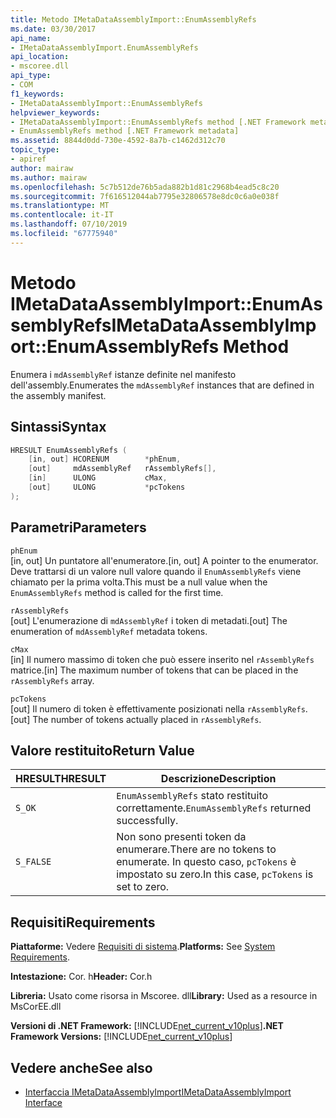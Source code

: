 ```yaml
---
title: Metodo IMetaDataAssemblyImport::EnumAssemblyRefs
ms.date: 03/30/2017
api_name:
- IMetaDataAssemblyImport.EnumAssemblyRefs
api_location:
- mscoree.dll
api_type:
- COM
f1_keywords:
- IMetaDataAssemblyImport::EnumAssemblyRefs
helpviewer_keywords:
- IMetaDataAssemblyImport::EnumAssemblyRefs method [.NET Framework metadata]
- EnumAssemblyRefs method [.NET Framework metadata]
ms.assetid: 8844d0dd-730e-4592-8a7b-c1462d312c70
topic_type:
- apiref
author: mairaw
ms.author: mairaw
ms.openlocfilehash: 5c7b512de76b5ada882b1d81c2968b4ead5c8c20
ms.sourcegitcommit: 7f616512044ab7795e32806578e8dc0c6a0e038f
ms.translationtype: MT
ms.contentlocale: it-IT
ms.lasthandoff: 07/10/2019
ms.locfileid: "67775940"
---
```

# <a name="imetadataassemblyimportenumassemblyrefs-method"></a><span data-ttu-id="8013b-102">Metodo IMetaDataAssemblyImport::EnumAssemblyRefs</span><span class="sxs-lookup"><span data-stu-id="8013b-102">IMetaDataAssemblyImport::EnumAssemblyRefs Method</span></span>
<span data-ttu-id="8013b-103">Enumera i `mdAssemblyRef` istanze definite nel manifesto dell'assembly.</span><span class="sxs-lookup"><span data-stu-id="8013b-103">Enumerates the `mdAssemblyRef` instances that are defined in the assembly manifest.</span></span>  
  
## <a name="syntax"></a><span data-ttu-id="8013b-104">Sintassi</span><span class="sxs-lookup"><span data-stu-id="8013b-104">Syntax</span></span>  
  
```cpp  
HRESULT EnumAssemblyRefs (  
    [in, out] HCORENUM        *phEnum,   
    [out]     mdAssemblyRef   rAssemblyRefs[],   
    [in]      ULONG           cMax,   
    [out]     ULONG           *pcTokens  
);  
```  
  
## <a name="parameters"></a><span data-ttu-id="8013b-105">Parametri</span><span class="sxs-lookup"><span data-stu-id="8013b-105">Parameters</span></span>  
 `phEnum`  
 <span data-ttu-id="8013b-106">[in, out] Un puntatore all'enumeratore.</span><span class="sxs-lookup"><span data-stu-id="8013b-106">[in, out] A pointer to the enumerator.</span></span> <span data-ttu-id="8013b-107">Deve trattarsi di un valore null valore quando il `EnumAssemblyRefs` viene chiamato per la prima volta.</span><span class="sxs-lookup"><span data-stu-id="8013b-107">This must be a null value when the `EnumAssemblyRefs` method is called for the first time.</span></span>  
  
 `rAssemblyRefs`  
 <span data-ttu-id="8013b-108">[out] L'enumerazione di `mdAssemblyRef` i token di metadati.</span><span class="sxs-lookup"><span data-stu-id="8013b-108">[out] The enumeration of `mdAssemblyRef` metadata tokens.</span></span>  
  
 `cMax`  
 <span data-ttu-id="8013b-109">[in] Il numero massimo di token che può essere inserito nel `rAssemblyRefs` matrice.</span><span class="sxs-lookup"><span data-stu-id="8013b-109">[in] The maximum number of tokens that can be placed in the `rAssemblyRefs` array.</span></span>  
  
 `pcTokens`  
 <span data-ttu-id="8013b-110">[out] Il numero di token è effettivamente posizionati nella `rAssemblyRefs`.</span><span class="sxs-lookup"><span data-stu-id="8013b-110">[out] The number of tokens actually placed in `rAssemblyRefs`.</span></span>  
  
## <a name="return-value"></a><span data-ttu-id="8013b-111">Valore restituito</span><span class="sxs-lookup"><span data-stu-id="8013b-111">Return Value</span></span>  
  
|<span data-ttu-id="8013b-112">HRESULT</span><span class="sxs-lookup"><span data-stu-id="8013b-112">HRESULT</span></span>|<span data-ttu-id="8013b-113">Descrizione</span><span class="sxs-lookup"><span data-stu-id="8013b-113">Description</span></span>|  
|-------------|-----------------|  
|`S_OK`|<span data-ttu-id="8013b-114">`EnumAssemblyRefs` stato restituito correttamente.</span><span class="sxs-lookup"><span data-stu-id="8013b-114">`EnumAssemblyRefs` returned successfully.</span></span>|  
|`S_FALSE`|<span data-ttu-id="8013b-115">Non sono presenti token da enumerare.</span><span class="sxs-lookup"><span data-stu-id="8013b-115">There are no tokens to enumerate.</span></span> <span data-ttu-id="8013b-116">In questo caso, `pcTokens` è impostato su zero.</span><span class="sxs-lookup"><span data-stu-id="8013b-116">In this case, `pcTokens` is set to zero.</span></span>|  
  
## <a name="requirements"></a><span data-ttu-id="8013b-117">Requisiti</span><span class="sxs-lookup"><span data-stu-id="8013b-117">Requirements</span></span>  
 <span data-ttu-id="8013b-118">**Piattaforme:** Vedere [Requisiti di sistema](../../../../docs/framework/get-started/system-requirements.md).</span><span class="sxs-lookup"><span data-stu-id="8013b-118">**Platforms:** See [System Requirements](../../../../docs/framework/get-started/system-requirements.md).</span></span>  
  
 <span data-ttu-id="8013b-119">**Intestazione:** Cor. h</span><span class="sxs-lookup"><span data-stu-id="8013b-119">**Header:** Cor.h</span></span>  
  
 <span data-ttu-id="8013b-120">**Libreria:** Usato come risorsa in Mscoree. dll</span><span class="sxs-lookup"><span data-stu-id="8013b-120">**Library:** Used as a resource in MsCorEE.dll</span></span>  
  
 <span data-ttu-id="8013b-121">**Versioni di .NET Framework:** [!INCLUDE[net_current_v10plus](../../../../includes/net-current-v10plus-md.md)]</span><span class="sxs-lookup"><span data-stu-id="8013b-121">**.NET Framework Versions:** [!INCLUDE[net_current_v10plus](../../../../includes/net-current-v10plus-md.md)]</span></span>  
  
## <a name="see-also"></a><span data-ttu-id="8013b-122">Vedere anche</span><span class="sxs-lookup"><span data-stu-id="8013b-122">See also</span></span>

- [<span data-ttu-id="8013b-123">Interfaccia IMetaDataAssemblyImport</span><span class="sxs-lookup"><span data-stu-id="8013b-123">IMetaDataAssemblyImport Interface</span></span>](../../../../docs/framework/unmanaged-api/metadata/imetadataassemblyimport-interface.md)
